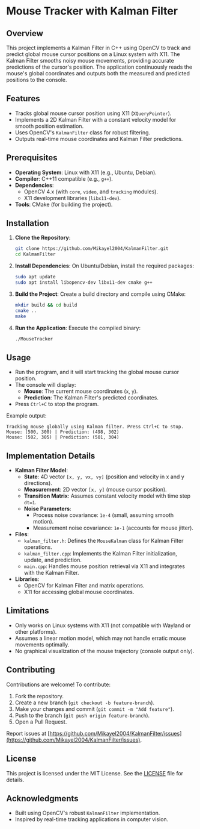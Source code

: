 # Mouse Tracker with Kalman Filter

## Overview
This project implements a Kalman Filter in C++ using OpenCV to track and predict global mouse cursor positions on a Linux system with X11. The Kalman Filter smooths noisy mouse movements, providing accurate predictions of the cursor's position. The application continuously reads the mouse's global coordinates and outputs both the measured and predicted positions to the console.

## Features
- Tracks global mouse cursor position using X11 (`XQueryPointer`).
- Implements a 2D Kalman Filter with a constant velocity model for smooth position estimation.
- Uses OpenCV's `KalmanFilter` class for robust filtering.
- Outputs real-time mouse coordinates and Kalman Filter predictions.

## Prerequisites
- **Operating System**: Linux with X11 (e.g., Ubuntu, Debian).
- **Compiler**: C++11 compatible (e.g., `g++`).
- **Dependencies**:
  - OpenCV 4.x (with `core`, `video`, and `tracking` modules).
  - X11 development libraries (`libx11-dev`).
- **Tools**: CMake (for building the project).

## Installation
1. **Clone the Repository**:
   ```bash
   git clone https://github.com/Mikayel2004/KalmanFilter.git
   cd KalmanFilter
   ```

2. **Install Dependencies**:
   On Ubuntu/Debian, install the required packages:
   ```bash
   sudo apt update
   sudo apt install libopencv-dev libx11-dev cmake g++
   ```

3. **Build the Project**:
   Create a build directory and compile using CMake:
   ```bash
   mkdir build && cd build
   cmake ..
   make
   ```

4. **Run the Application**:
   Execute the compiled binary:
   ```bash
   ./MouseTracker
   ```

## Usage
- Run the program, and it will start tracking the global mouse cursor position.
- The console will display:
  - **Mouse**: The current mouse coordinates (`x`, `y`).
  - **Prediction**: The Kalman Filter's predicted coordinates.
- Press `Ctrl+C` to stop the program.

Example output:
```
Tracking mouse globally using Kalman filter. Press Ctrl+C to stop.
Mouse: (500, 300) | Prediction: (498, 302)
Mouse: (502, 305) | Prediction: (501, 304)
```

## Implementation Details
- **Kalman Filter Model**:
  - **State**: 4D vector `[x, y, vx, vy]` (position and velocity in x and y directions).
  - **Measurement**: 2D vector `[x, y]` (mouse cursor position).
  - **Transition Matrix**: Assumes constant velocity model with time step `dt=1`.
  - **Noise Parameters**:
    - Process noise covariance: `1e-4` (small, assuming smooth motion).
    - Measurement noise covariance: `1e-1` (accounts for mouse jitter).
- **Files**:
  - `kalman_filter.h`: Defines the `MouseKalman` class for Kalman Filter operations.
  - `kalman_filter.cpp`: Implements the Kalman Filter initialization, update, and prediction.
  - `main.cpp`: Handles mouse position retrieval via X11 and integrates with the Kalman Filter.
- **Libraries**:
  - OpenCV for Kalman Filter and matrix operations.
  - X11 for accessing global mouse coordinates.

## Limitations
- Only works on Linux systems with X11 (not compatible with Wayland or other platforms).
- Assumes a linear motion model, which may not handle erratic mouse movements optimally.
- No graphical visualization of the mouse trajectory (console output only).

## Contributing
Contributions are welcome! To contribute:
1. Fork the repository.
2. Create a new branch (`git checkout -b feature-branch`).
3. Make your changes and commit (`git commit -m "Add feature"`).
4. Push to the branch (`git push origin feature-branch`).
5. Open a Pull Request.

Report issues at [https://github.com/Mikayel2004/KalmanFilter/issues](https://github.com/Mikayel2004/KalmanFilter/issues).

## License
This project is licensed under the MIT License. See the [LICENSE](LICENSE) file for details.

## Acknowledgments
- Built using OpenCV's robust `KalmanFilter` implementation.
- Inspired by real-time tracking applications in computer vision.